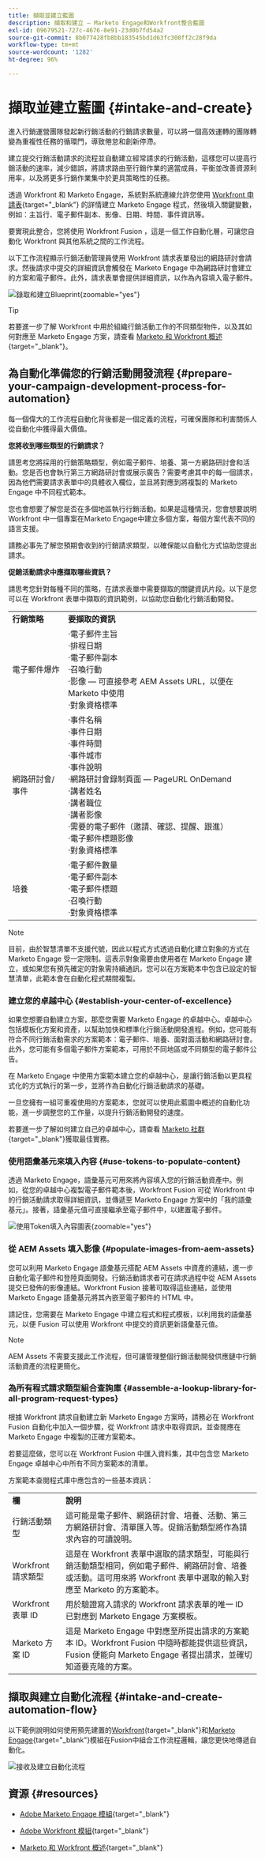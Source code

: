 ```yaml
---
title: 擷取並建立藍圖
description: 擷取和建立 — Marketo Engage和Workfront整合藍圖
exl-id: 09679521-727c-4676-8e91-23d0b7fd54a2
source-git-commit: 8b077428fb8bb183545bd1d63fc300ff2c28f9da
workflow-type: tm+mt
source-wordcount: '1282'
ht-degree: 96%

---
```


# 擷取並建立藍圖 {#intake-and-create}

進入行銷運營團隊發起新行銷活動的行銷請求數量，可以將一個高效運轉的團隊轉變為重複性任務的循環門，導致倦怠和創新停滯。

建立提交行銷活動請求的流程並自動建立經常請求的行銷活動，這樣您可以提高行銷活動的速率，減少錯誤，將請求路由至行銷作業的適當成員，平衡並改善資源利用率，以及將更多行銷作業集中於更具策略性的任務。

透過 Workfront 和 Marketo Engage，系統對系統連線允許您使用 [Workfront 申請表](https://experienceleague.adobe.com/docs/workfront/using/administration-and-setup/customize/custom-forms/custom-form-builder/use-the-custom-form-builder/create-or-edit-a-custom-form.html?lang=zh-Hant){target="_blank"} 的詳情建立 Marketo Engage 程式，然後填入關鍵變數，例如：主旨行、電子郵件副本、影像、日期、時間、事件資訊等。

要實現此整合，您將使用 Workfront Fusion ，這是一個工作自動化層，可讓您自動化 Workfront 與其他系統之間的工作流程。

以下工作流程顯示行銷活動管理員使用 Workfront 請求表單發出的網路研討會請求。然後請求中提交的詳細資訊會觸發在 Marketo Engage 中為網路研討會建立的方案和電子郵件。此外，請求表單會提供詳細資訊，以作為內容填入電子郵件。

![錄取和建立Blueprint](assets/intake-and-create-1.png){zoomable="yes"}

>[!TIP]
>
>若要進一步了解 Workfront 中用於組織行銷活動工作的不同類型物件，以及其如何對應至 Marketo Engage 方案，請查看 [Marketo 和 Workfront 概述](/help/blueprints/b2b/marketo-engage-and-workfront-integration-blueprint/overview.md){target="_blank"}。

## 為自動化準備您的行銷活動開發流程 {#prepare-your-campaign-development-process-for-automation}

每一個偉大的工作流程自動化背後都是一個定義的流程，可確保團隊和利害關係人從自動化中獲得最大價值。

**您將收到哪些類型的行銷請求？**

請思考您將採用的行銷策略類型，例如電子郵件、培養、第一方網路研討會和活動。您是否也會執行第三方網路研討會或展示廣告？需要考慮其中的每一個請求，因為他們需要請求表單中的具體收入欄位，並且將對應到將複製的 Marketo Engage 中不同程式範本。

您也會想要了解您是否在多個地區執行行銷活動。如果是這種情況，您會想要說明 Workfront 中一個專案在Marketo Engage中建立多個方案，每個方案代表不同的語言支援。

請務必事先了解您預期會收到的行銷請求類型，以確保能以自動化方式協助您提出請求。

**促銷活動請求中應擷取哪些資訊？**

請思考您針對每種不同的策略，在請求表單中需要擷取的關鍵資訊片段。以下是您可以在 Workfront 表單中擷取的資訊範例，以協助您自動化行銷活動開發。

<table> 
  <tr> 
   <td><b>行銷策略</b></td>
   <td><b>要擷取的資訊</b></td>
  </tr>
  <tr> 
   <td>電子郵件爆炸</td>
   <td>·電子郵件主旨<br />
·排程日期<br />
·電子郵件副本<br />
·召喚行動<br />
·影像 — 可直接參考 AEM Assets URL，以便在 Marketo 中使用<br />
·對象資格標準</td>
  </tr>
  <tr>
   <td>網路研討會/事件</td>
   <td>·事件名稱<br />
·事件日期<br />
·事件時間<br />
·事件城市<br />
·事件說明<br />
·網路研討會錄制頁面 — PageURL OnDemand<br />
·講者姓名<br />
·講者職位<br />
·講者影像<br />
·需要的電子郵件（邀請、確認、提醒、跟進）<br />
·電子郵件標題影像<br />
·對象資格標準</td>
  </tr>
  <tr>
   <td>培養</td>
   <td>·電子郵件數量<br />
·電子郵件副本<br />
·電子郵件標題<br />
·召喚行動<br />
·對象資格標準</td>
  </tr>
  </tbody>
</table>

>[!NOTE]
>
>目前，由於智慧清單不支援代號，因此以程式方式透過自動化建立對象的方式在 Marketo Engage 受一定限制。這表示對象需要由使用者在 Marketo Engage 建立，或如果您有預先確定的對象需持續通訊，您可以在方案範本中包含已設定的智慧清單，此範本會在自動化程式期間複製。

### 建立您的卓越中心 {#establish-your-center-of-excellence}

如果您想要自動建立方案，那麼您需要 Marketo Engage 的卓越中心。卓越中心包括模板化方案和資產，以幫助加快和標準化行銷活動開發進程。例如，您可能有符合不同行銷活動需求的方案範本：電子郵件、培養、面對面活動和網路研討會。此外，您可能有多個電子郵件方案範本，可用於不同地區或不同類型的電子郵件公告。

在 Marketo Engage 中使用方案範本建立您的卓越中心，是讓行銷活動以更具程式化的方式執行的第一步，並將作為自動化行銷活動請求的基礎。

一旦您擁有一組可重複使用的方案範本，您就可以使用此藍圖中概述的自動化功能，進一步調整您的工作量，以提升行銷活動開發的速度。

若要進一步了解如何建立自己的卓越中心，請查看 [Marketo 社群](https://nation.marketo.com/t5/product-blogs/marketo-master-class-center-of-excellence-with-chelsea-kiko/ba-p/243221){target="_blank"}獲取最佳實務。

### 使用語彙基元來填入內容 {#use-tokens-to-populate-content}

透過 Marketo Engage，語彙基元可用來將內容填入您的行銷活動資產中。例如，從您的卓越中心複製電子郵件範本後，Workfront Fusion 可從 Workfront 中的行銷活動請求取得詳細資訊，並傳遞至 Marketo Engage 方案中的「我的語彙基元」。接著，語彙基元值可直接繼承至電子郵件中，以建置電子郵件。

![使用Token填入內容圖表](assets/intake-and-create-2.png){zoomable="yes"}

### 從 AEM Assets 填入影像 {#populate-images-from-aem-assets}

您可以利用 Marketo Engage 語彙基元搭配 AEM Assets 中資產的連結，進一步自動化電子郵件和登陸頁面開發。行銷活動請求者可在請求過程中從 AEM Assets 提交已發佈的影像連結。Workfront Fusion 接著可取得這些連結，並使用 Marketo Engage 語彙基元將其內嵌至電子郵件的 HTML 中。

請記住，您需要在 Marketo Engage 中建立程式和程式模板，以利用我的語彙基元，以便 Fusion 可以使用 Workfront 中提交的資訊更新語彙基元值。

>[!NOTE]
>
>AEM Assets 不需要支援此工作流程，但可讓管理整個行銷活動開發供應鏈中行銷活動資產的流程更簡化。

### 為所有程式請求類型組合查詢庫 {#assemble-a-lookup-library-for-all-program-request-types}

根據 Workfront 請求自動建立新 Marketo Engage 方案時，請務必在 Workfront Fusion 自動化中加入一個步驟，從 Workfront 請求中取得資訊，並查閱應在 Marketo Engage 中複製的正確方案範本。

若要這麼做，您可以在 Workfront Fusion 中匯入資料集，其中包含您 Marketo Engage 卓越中心中所有不同方案範本的清單。

方案範本查閱程式庫中應包含的一些基本資訊：

<table> 
  <tr> 
   <td><b>欄</b></td>
   <td><b>說明</b></td>
  </tr>
  <tr> 
   <td>行銷活動類型</td>
   <td>這可能是電子郵件、網路研討會、培養、活動、第三方網路研討會、清單匯入等。促銷活動類型將作為請求內容的可讀說明。</td>
  </tr>
  <tr> 
   <td>Workfront 請求類型</td>
   <td>這是在 Workfront 表單中選取的請求類型，可能與行銷活動類型相同，例如電子郵件、網路研討會、培養或活動。這可用來將 Workfront 表單中選取的輸入對應至 Marketo 的方案範本。</td>
  </tr>
  <tr> 
   <td>Workfront 表單 ID</td>
   <td>用於驗證寫入請求的 Workfront 請求表單的唯一 ID 已對應到 Marketo Engage 方案模板。</td>
  </tr>
  <tr> 
   <td>Marketo 方案 ID</td>
   <td>這是 Marketo Engage 中對應至所提出請求的方案範本 ID。Workfront Fusion 中隨時都能提供這些資訊，Fusion 便能向 Marketo Engage 者提出請求，並確切知道要克隆的方案。</td>
  </tr>
  </tbody>
</table>

## 擷取與建立自動化流程 {#intake-and-create-automation-flow}

以下範例說明如何使用預先建置的[Workfront](https://experienceleague.adobe.com/docs/workfront/using/adobe-workfront-fusion/fusion-apps-and-modules/workfront-modules.html?lang=zh-Hant){target="_blank"}和[Marketo Engage](https://experienceleague.adobe.com/docs/workfront/using/adobe-workfront-fusion/fusion-apps-and-modules/marketo-modules.html?lang=zh-Hant){target="_blank"}模組在Fusion中組合工作流程邏輯，讓您更快地傳遞自動化。

![接收及建立自動化流程](assets/intake-and-create-3.png)

## 資源 {#resources}

* [Adobe Marketo Engage 模組](https://experienceleague.adobe.com/docs/workfront/using/adobe-workfront-fusion/fusion-apps-and-modules/marketo-modules.html?lang=zh-Hant){target="_blank"}

* [Adobe Workfront 模組](https://experienceleague.adobe.com/docs/workfront/using/adobe-workfront-fusion/fusion-apps-and-modules/workfront-modules.html?lang=zh-Hant){target="_blank"}

* [Marketo 和 Workfront 概述](/help/blueprints/b2b/marketo-engage-and-workfront-integration-blueprint/overview.md){target="_blank"}
